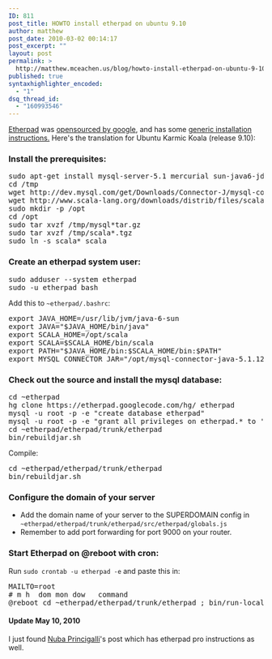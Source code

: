 ```yaml
---
ID: 811
post_title: HOWTO install etherpad on ubuntu 9.10
author: matthew
post_date: 2010-03-02 00:14:17
post_excerpt: ""
layout: post
permalink: >
  http://matthew.mceachen.us/blog/howto-install-etherpad-on-ubuntu-9-10-811.html
published: true
syntaxhighlighter_encoded:
  - "1"
dsq_thread_id:
  - "160993546"
---
```

<a href="http://etherpad.com/">Etherpad</a> was <a href="http://etherpad.com/ep/blog/posts/etherpad-back-online-until-open-sourced">opensourced by google</a>, and has some <a href="http://code.google.com/p/etherpad/wiki/Instructions">generic installation instructions.</a> Here's the translation for Ubuntu Karmic Koala (release 9.10):

<!--more-->
<h3>Install the prerequisites:</h3>
<pre class="lang:bash decode:1 " >
sudo apt-get install mysql-server-5.1 mercurial sun-java6-jdk sun-java6-jre sun-java6-bin
cd /tmp
wget http://dev.mysql.com/get/Downloads/Connector-J/mysql-connector-java-5.1.12.tar.gz/from/http://mysql.he.net/
wget http://www.scala-lang.org/downloads/distrib/files/scala-2.7.7.final.tgz
sudo mkdir -p /opt
cd /opt
sudo tar xvzf /tmp/mysql*tar.gz
sudo tar xvzf /tmp/scala*.tgz
sudo ln -s scala* scala
</pre>
<h3>Create an etherpad system user:</h3>
<pre class="lang:bash decode:1 " >
sudo adduser --system etherpad
sudo -u etherpad bash
</pre>

Add this to <code>~etherpad/.bashrc</code>:

<pre class="lang:bash decode:1 " >
export JAVA_HOME=/usr/lib/jvm/java-6-sun
export JAVA=&quot;$JAVA_HOME/bin/java&quot;
export SCALA_HOME=/opt/scala
export SCALA=$SCALA_HOME/bin/scala
export PATH=&quot;$JAVA_HOME/bin:$SCALA_HOME/bin:$PATH&quot;
export MYSQL_CONNECTOR_JAR=&quot;/opt/mysql-connector-java-5.1.12/mysql-connector-java-5.1.12-bin.jar&quot;
</pre>
<h3>Check out the source and install the mysql database:</h3>
<pre class="lang:bash decode:1 " >
cd ~etherpad
hg clone https://etherpad.googlecode.com/hg/ etherpad
mysql -u root -p -e &quot;create database etherpad&quot;
mysql -u root -p -e &quot;grant all privileges on etherpad.* to 'etherpad'@'localhost' identified by 'password'; flush privileges;&quot;
cd ~etherpad/etherpad/trunk/etherpad
bin/rebuildjar.sh
</pre>

Compile:

<pre class="lang:bash decode:1 " >
cd ~etherpad/etherpad/trunk/etherpad
bin/rebuildjar.sh
</pre>
<h3>Configure the domain of your server</h3>
<ul>
	<li>Add the domain name of your server to the SUPERDOMAIN config in <code>~etherpad/etherpad/trunk/etherpad/src/etherpad/globals.js</code></li>
	<li>Remember to add port forwarding for port 9000 on your router.</li>
</ul>
<h3>Start Etherpad on @reboot with cron:</h3>
Run <code>sudo crontab -u etherpad -e</code> and paste this in:
<pre class="lang:bash decode:1 " >
MAILTO=root
# m h  dom mon dow   command
@reboot cd ~etherpad/etherpad/trunk/etherpad ; bin/run-local.sh
</pre>

<h4>Update May 10, 2010</h4>
I just found <a href="http://pauleira.com/13/installing-etherpad/">Nuba Princigalli</a>'s post which has etherpad pro instructions as well.